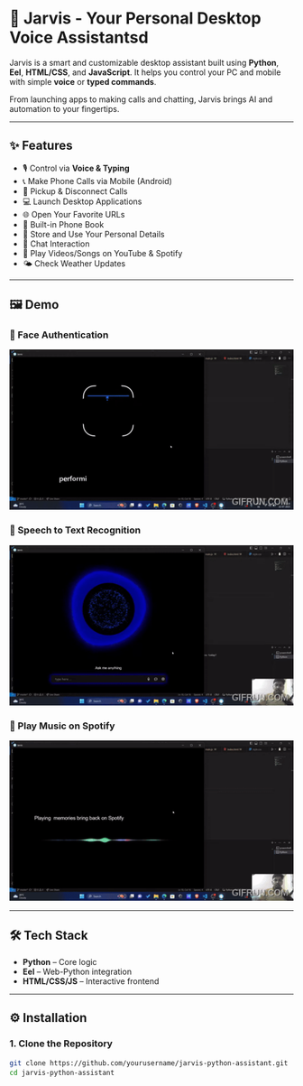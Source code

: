 # 🤖 Jarvis - Your Personal Desktop Voice Assistantsd
  
Jarvis is a smart and customizable desktop assistant built using **Python**, **Eel**, **HTML/CSS**, and **JavaScript**. It helps you control your PC and mobile with simple **voice** or **typed commands**.

From launching apps to making calls and chatting, Jarvis brings AI and automation to your fingertips.

---

## ✨ Features

- 🎙️ Control via **Voice & Typing**
- 📞 Make Phone Calls via Mobile (Android)
- 📲 Pickup & Disconnect Calls
- 💻 Launch Desktop Applications
- 🌐 Open Your Favorite URLs
- 📔 Built-in Phone Book
- 🙋 Store and Use Your Personal Details
- 🤖 Chat Interaction
- 🎵 Play Videos/Songs on YouTube & Spotify
- 🌤️ Check Weather Updates

---


## 🖼️ Demo

### 🔐 Face Authentication  
![Face Authentication](https://github.com/digambar2002/image-hosting/blob/main/How_to_make_Jarvis_in_Python__voice_assistant__jarvis_iron_m.gif)

### 🎤 Speech to Text Recognition  
![Speech to Text](https://github.com/digambar2002/image-hosting/blob/main/e.gif)

### 🎵 Play Music on Spotify  
![Play Music in Spotify](https://github.com/digambar2002/image-hosting/blob/main/2.gif)

---

## 🛠️ Tech Stack

- **Python** – Core logic
- **Eel** – Web-Python integration
- **HTML/CSS/JS** – Interactive frontend

---

## ⚙️ Installation

### 1. Clone the Repository

```bash
git clone https://github.com/yourusername/jarvis-python-assistant.git
cd jarvis-python-assistant
